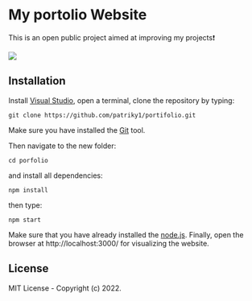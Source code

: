 # My portolio Website

This is an open public project aimed at improving my projects❗

<img src="https://media.giphy.com/media/kJGtuCRibztwQ/giphy.gif"/>

## Installation
Install [Visual Studio](https://code.visualstudio.com/Download), open a terminal, clone the repository by typing:
```shell
git clone https://github.com/patriky1/portifolio.git
```
Make sure you have installed the [Git](https://git-scm.com/downloads) tool.

Then navigate to the new folder:
```shell
cd porfolio
```
and install all dependencies:
```shell
npm install
```
then type:
```shell
npm start
```
Make sure that you have already installed the [node.js](https://nodejs.org/es/).
Finally, open the browser at http://localhost:3000/ for visualizing the website. 

## License 

MIT License - Copyright (c) 2022.
